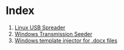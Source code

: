 # Index

1. [Linux USB Spreader](https://github.com/1d8/spreadermodules/tree/main/linux-usb-method)
2. [Windows Transmission Seeder](https://github.com/1d8/spreadermodules/tree/main/transmission-seeder)
3. [Windows template injector for .docx files](https://github.com/1d8/spreadermodules/tree/main/template-injector)
